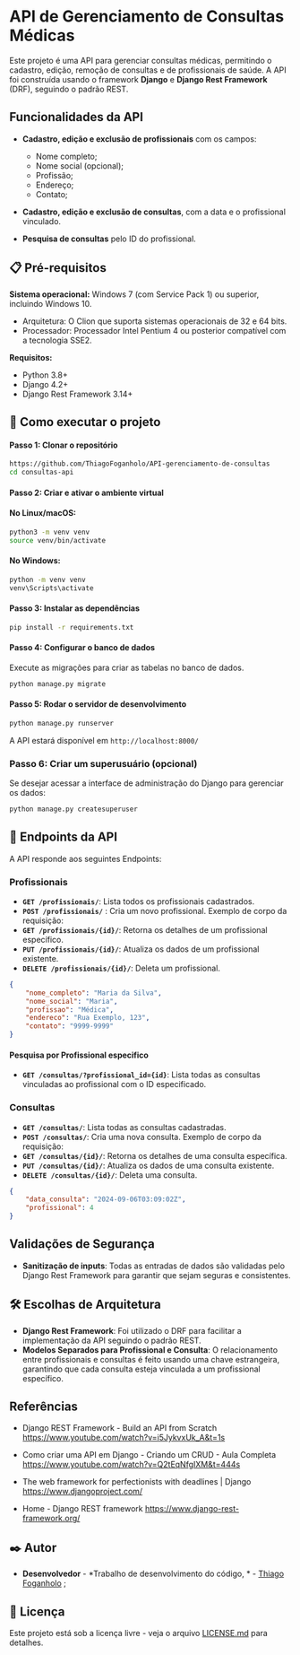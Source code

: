 
  
# API de Gerenciamento de Consultas Médicas
 
Este projeto é uma API para gerenciar consultas médicas, permitindo o cadastro, edição, remoção de consultas e de profissionais de saúde. A API foi construída usando o framework **Django** e **Django Rest Framework** (DRF), seguindo o padrão REST.

## Funcionalidades da API

-   **Cadastro, edição e exclusão de profissionais** com os campos:
    
    -   Nome completo;
    -   Nome social (opcional);
    -   Profissão;
    -   Endereço;
    -   Contato;
-   **Cadastro, edição e exclusão de consultas**, com a data e o profissional vinculado.    
-   **Pesquisa de consultas** pelo ID do profissional.

## 📋 Pré-requisitos  

**Sistema operacional:** Windows 7 (com Service Pack 1) ou superior, incluindo Windows 10.
- Arquitetura: O Clion que suporta sistemas operacionais de 32 e 64 bits.
- Processador: Processador Intel Pentium 4 ou posterior compatível com a tecnologia SSE2.

**Requisitos:**
-   Python 3.8+
-   Django 4.2+
-   Django Rest Framework 3.14+

## 🔧 Como executar o projeto
#### Passo 1: Clonar o repositório

```bash
https://github.com/ThiagoFoganholo/API-gerenciamento-de-consultas
cd consultas-api
```
#### Passo 2: Criar e ativar o ambiente virtual
#### No Linux/macOS:
```bash
python3 -m venv venv
source venv/bin/activate
```
#### No Windows:
```bash
python -m venv venv
venv\Scripts\activate
```
#### Passo 3: Instalar as dependências
```bash
pip install -r requirements.txt
```
#### Passo 4: Configurar o banco de dados

Execute as migrações para criar as tabelas no banco de dados.
```bash
python manage.py migrate
```
#### Passo 5: Rodar o servidor de desenvolvimento
```bash
python manage.py runserver
```
A API estará disponível em `http://localhost:8000/`

### Passo 6: Criar um superusuário (opcional)

Se desejar acessar a interface de administração do Django para gerenciar os dados:
```bash
python manage.py createsuperuser
```
## 🚀 Endpoints da API

A API responde aos seguintes Endpoints:

### Profissionais

-   **`GET /profissionais/`**: Lista todos os profissionais cadastrados.
-   **`POST /profissionais/`** : Cria um novo profissional. Exemplo de corpo da 	requisição:
- **`GET /profissionais/{id}/`**: Retorna os detalhes de um profissional específico.
- **`PUT /profissionais/{id}/`**: Atualiza os dados de um profissional existente.
- **`DELETE /profissionais/{id}/`**: Deleta um profissional.
```json
{
    "nome_completo": "Maria da Silva",
    "nome_social": "Maria",
    "profissao": "Médica",
    "endereco": "Rua Exemplo, 123",
    "contato": "9999-9999"
}
```

#### Pesquisa por Profissional especifico

-   **`GET /consultas/?profissional_id={id}`**: Lista todas as consultas vinculadas ao profissional com o ID especificado.

### Consultas

-   **`GET /consultas/`**: Lista todas as consultas cadastradas.
-   **`POST /consultas/`**: Cria uma nova consulta. Exemplo de corpo da requisição:
-   **`GET /consultas/{id}/`**: Retorna os detalhes de uma consulta específica.
-   **`PUT /consultas/{id}/`**: Atualiza os dados de uma consulta existente.
-   **`DELETE /consultas/{id}/`**: Deleta uma consulta.
```json
{
    "data_consulta": "2024-09-06T03:09:02Z",
    "profissional": 4
}
```

## Validações de Segurança

-   **Sanitização de inputs**: Todas as entradas de dados são validadas pelo Django Rest Framework para garantir que sejam seguras e consistentes.

## 🛠️ Escolhas de Arquitetura

-   **Django Rest Framework**: Foi utilizado o DRF para facilitar a implementação da API seguindo o padrão REST.
-   **Modelos Separados para Profissional e Consulta**: O relacionamento entre profissionais e consultas é feito usando uma chave estrangeira, garantindo que cada consulta esteja vinculada a um profissional específico.

##  Referências

- Django REST Framework - Build an API from Scratch https://www.youtube.com/watch?v=i5JykvxUk_A&t=1s

- Como criar uma API em Django - Criando um CRUD - Aula Completa https://www.youtube.com/watch?v=Q2tEqNfgIXM&t=444s

- The web framework for perfectionists with deadlines | Django https://www.djangoproject.com/

- Home - Django REST framework 
https://www.django-rest-framework.org/

## ✒️ Autor
* **Desenvolvedor** - *Trabalho de desenvolvimento do código, * - [Thiago Foganholo](https://github.com/ThiagoFoganholo) ;

## 📄 Licença

Este projeto está sob a licença livre - veja o arquivo [LICENSE.md](https://github.com/usuario/projeto/licenca) para detalhes.
